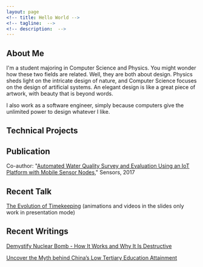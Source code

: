 ```yaml
---
layout: page
<!-- title: Hello World -->
<!-- tagline:  -->
<!-- description:  -->
---
```


## About Me

I'm a student majoring in Computer Science and Physics. You might wonder how these two fields are related. Well, they are both about design. Physics sheds light on the intricate design of nature, and Computer Science focuses on the design of artificial systems. An elegant design is like a great piece of artwork, with beauty that is beyond words. 

I also work as a software engineer, simply because computers give the unlimited power to design whatever I like.



## Technical Projects



## Publication

Co-author: "[Automated Water Quality Survey and Evaluation Using an IoT Platform with Mobile Sensor Nodes](http://www.mdpi.com/1424-8220/17/8/1735)," Sensors, 2017



## Recent Talk

[The Evolution of Timekeeping](/assets/The_Evolution_of_Timekeeping.pptx) \(animations and videos in the slides only work in presentation mode\)



## Recent Writings

[Demystify Nuclear Bomb - How It Works and Why It Is Destructive](/assets/Demystify_Nuclear_Bomb_How_It_Works_and_Why_It_Is_Destructive.pdf)

[Uncover the Myth behind China’s Low Tertiary Education Attainment](/assets/Uncover_the_Myth_behind_China's_Low_Tertiary_Education_Attainment.pdf)

